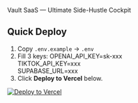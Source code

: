  Vault SaaS — Ultimate Side-Hustle Cockpit

## Quick Deploy

1. Copy `.env.example` → `.env`
2. Fill 3 keys:
   OPENAI_API_KEY=sk-xxx  
   TIKTOK_API_KEY=xxx  
   SUPABASE_URL=xxx  
3. Click **Deploy to Vercel** below.

[![Deploy to Vercel](https://vercel.com/button)](https://vercel.com/new/clone?repository-url=https://github.com/YOUR_USERNAME/vault-saas)
